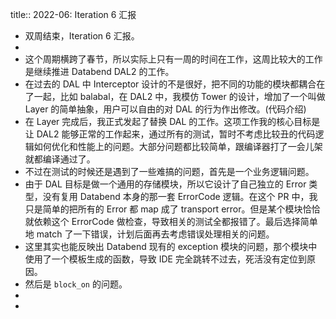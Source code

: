 title:: 2022-06: Iteration 6 汇报

- 双周结束，Iteration 6 汇报。
-
- 这个周期横跨了春节，所以实际上只有一周的时间在工作，这周比较大的工作是继续推进 Databend DAL2 的工作。
- 在过去的 DAL 中 Interceptor 设计的不是很好，把不同的功能的模块都耦合在了一起，比如 balabal，在 DAL2 中，我模仿 Tower 的设计，增加了一个叫做 Layer 的简单抽象，用户可以自由的对 DAL 的行为作出修改。(代码介绍)
- 在 Layer 完成后，我正式发起了替换 DAL 的工作。这项工作我的核心目标是让 DAL2 能够正常的工作起来，通过所有的测试，暂时不考虑比较丑的代码逻辑如何优化和性能上的问题。大部分问题都比较简单，跟编译器打了一会儿架就都编译通过了。
- 不过在测试的时候还是遇到了一些难搞的问题，首先是一个业务逻辑问题。
- 由于 DAL 目标是做一个通用的存储模块，所以它设计了自己独立的 Error 类型，没有复用 Databend 本身的那一套 ErrorCode 逻辑。在这个 PR 中，我只是简单的把所有的 Error 都 map 成了 transport error。但是某个模块恰恰就依赖这个 ErrorCode 做检查，导致相关的测试全都报错了。最后选择简单地 match 了一下错误，计划后面再去考虑错误处理相关的问题。
- 这里其实也能反映出 Databend 现有的 exception 模块的问题，那个模块中使用了一个模板生成的函数，导致 IDE 完全跳转不过去，死活没有定位到原因。
- 然后是 `block_on` 的问题。
-
-